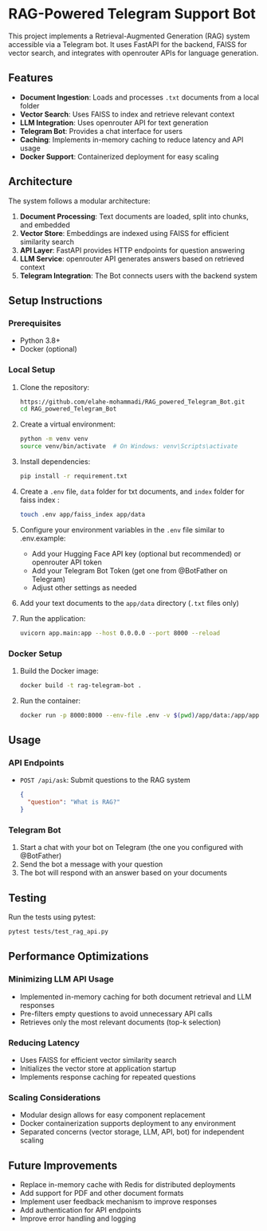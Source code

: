 # RAG-Powered Telegram Support Bot

This project implements a Retrieval-Augmented Generation (RAG) system accessible via a Telegram bot. It uses FastAPI for the backend, FAISS for vector search, and integrates with openrouter APIs for language generation.

## Features

- **Document Ingestion**: Loads and processes `.txt` documents from a local folder
- **Vector Search**: Uses FAISS to index and retrieve relevant context
- **LLM Integration**: Uses openrouter API for text generation
- **Telegram Bot**: Provides a chat interface for users
- **Caching**: Implements in-memory caching to reduce latency and API usage
- **Docker Support**: Containerized deployment for easy scaling

## Architecture



The system follows a modular architecture:

1. **Document Processing**: Text documents are loaded, split into chunks, and embedded
2. **Vector Store**: Embeddings are indexed using FAISS for efficient similarity search
3. **API Layer**: FastAPI provides HTTP endpoints for question answering
4. **LLM Service**: openrouter API generates answers based on retrieved context
5. **Telegram Integration**: The Bot connects users with the backend system

## Setup Instructions

### Prerequisites

- Python 3.8+
- Docker (optional)

### Local Setup

1. Clone the repository:
   ```bash
   https://github.com/elahe-mohammadi/RAG_powered_Telegram_Bot.git
   cd RAG_powered_Telegram_Bot
   ```

2. Create a virtual environment:
   ```bash
   python -m venv venv
   source venv/bin/activate  # On Windows: venv\Scripts\activate
   ```

3. Install dependencies:
   ```bash
   pip install -r requirement.txt
   ```

4. Create a `.env` file, `data` folder for txt documents, and `index` folder for faiss index :
   ```bash
   touch .env app/faiss_index app/data
   ```

5. Configure your environment variables in the `.env` file similar to .env.example:
   - Add your Hugging Face API key (optional but recommended) or openrouter API token
   - Add your Telegram Bot Token (get one from @BotFather on Telegram)
   - Adjust other settings as needed

6. Add your text documents to the `app/data` directory (`.txt` files only)

7. Run the application:
   ```bash
   uvicorn app.main:app --host 0.0.0.0 --port 8000 --reload
   ```

### Docker Setup

1. Build the Docker image:
   ```bash
   docker build -t rag-telegram-bot .
   ```

2. Run the container:
   ```bash
   docker run -p 8000:8000 --env-file .env -v $(pwd)/app/data:/app/app/data -v $(pwd)/app/faiss_index:/app/app/faiss_index rag-telegram-bot
   ```

## Usage

### API Endpoints

- `POST /api/ask`: Submit questions to the RAG system
  ```json
  {
    "question": "What is RAG?"
  }
  ```

### Telegram Bot

1. Start a chat with your bot on Telegram (the one you configured with @BotFather)
2. Send the bot a message with your question
3. The bot will respond with an answer based on your documents

## Testing

Run the tests using pytest:

```bash
pytest tests/test_rag_api.py
```

## Performance Optimizations

### Minimizing LLM API Usage
- Implemented in-memory caching for both document retrieval and LLM responses
- Pre-filters empty questions to avoid unnecessary API calls
- Retrieves only the most relevant documents (top-k selection)

### Reducing Latency
- Uses FAISS for efficient vector similarity search
- Initializes the vector store at application startup
- Implements response caching for repeated questions

### Scaling Considerations
- Modular design allows for easy component replacement
- Docker containerization supports deployment to any environment
- Separated concerns (vector storage, LLM, API, bot) for independent scaling

## Future Improvements

- Replace in-memory cache with Redis for distributed deployments
- Add support for PDF and other document formats
- Implement user feedback mechanism to improve responses
- Add authentication for API endpoints
- Improve error handling and logging
